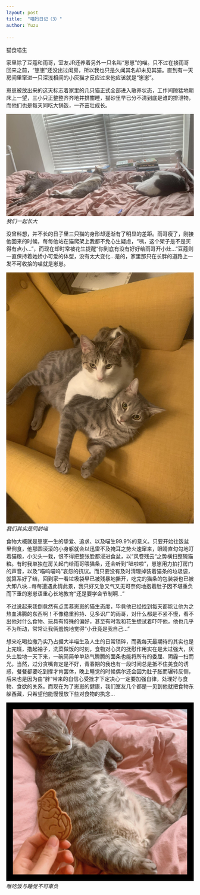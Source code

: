 ```yaml
---
layout: post
title:  "喵妈日记（3）"
author: Yuzu

---
```

猫食喵生

家里除了豆蔻和雨哥，室友JR还养着另外一只名叫“崽崽”的喵。只不过在接雨哥回来之前，“崽崽”还没出过闺房，所以我也只是久闻其名却未见其猫。直到有一天房间里窜进一只深浅相间的小灰猫才反应过来他应该就是“崽崽”。

崽崽被放出来的这天标志着家里的几只猫正式全部进入散养状态，工作间隙猛地朝床上一望，三小只正整整齐齐地并排酣睡，猫砂里早已分不清到底是谁的排泄物，而他们也是每天同吃大锅饭，一齐茁壮成长。

![graffti](/assets/images/我们一起长大.jpg)
*我们一起长大*

没曾料想，并不长的日子里三只猫的身形却逐渐有了明显的差距。雨哥瘦了，刚接他回来的时候，每每他站在猫爬架上我都不免心生疑虑，“咦，这个架子是不是买得有点小…”，而现在却时常被花生提醒“你到底有没有好好给雨哥开小灶…”豆蔻则一直保持着她娇小可爱的体型，没有太大变化…是的，家里那只在长胖的道路上一发不可收拾的喵就是崽崽。

![graffti](/assets/images/我们是同龄喵.jpg)
*我们其实是同龄喵*

食物大概就是崽崽一生的挚爱、追求、以及喵生99.9%的意义。只要开始往饭盆里倒食，他那圆滚滚的小身躯就会以迅雷不及掩耳之势火速窜来，眼睛直勾勾地盯着猫粮，小尖头一栽，恨不得把整张脸都浸进食盆，以“风卷残云“之势横扫整碗猫粮。有时我单独在房关起门给雨哥喂猫条，还会听到“呲啦啦”，崽崽用力拍打房门的声音，以及“喵呜喵呜”哀怨的抗议。而只要没有及时清理掉装着猫条的垃圾袋，就算系好了结，回到家一看垃圾袋早已被残暴地撕开，吃完的猫条的包装袋也已被大卸八块…每每遭遇此情此景，我只好又急又气又无可奈何地抱着肚子因不堪重负而下垂的崽崽语重心长地教育“还是要学会节制啊…”

不过说起来我倒竟然有点羡慕崽崽的猫生态度，毕竟他已经找到每天都能让他为之热血沸腾的东西啊！不像稳重矜持、见多识广的雨哥，对什么都是不紧不慢，看不出他对什么食物、玩具有特殊的偏好，甚至有时我和花生想试着吓吓他，他也几乎不为所动，常常让我俩羞愧地觉得“小丑竟是我自己…”

想来吃喝拉撒乃实乃占据大半喵生及人生的日常琐碎，而我每天最期待的其实也是上完班，撸起袖子，洗菜做饭的时刻，食物对心灵的抚慰作用实在是太过强大，灰头土脸地一天下来，一碗简简单单热气腾腾的面条也能将所有的委屈、阴霾一扫而光。当然，过分贪嘴肯定是不好，青春期的我也有一段时间总是抵不住美食的诱惑，餐餐都要吃到撑才肯罢休，晚上睡觉的时候偶尔还会因为肚子胀而辗转反侧，后来也是因为由“胖“带来的自信心受挫才下定决心一定要加强自律，处理好与食物、食欲的关系。而现在为了崽崽的健康，我们室友几个都是一见到他就把食物东躲西藏，只希望他能慢慢放下些对食物的执念…

![graffti](/assets/images/唯吃饭与睡觉不可辜负.jpg)
*唯吃饭与睡觉不可辜负*

